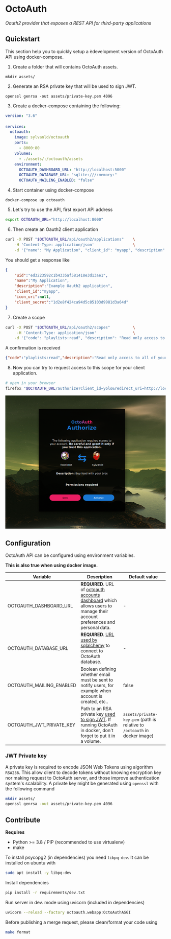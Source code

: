 # OctoAuth

*Oauth2 provider that exposes a REST API for third-party applications*

## Quickstart

This section help you to quickly setup a èdevelopment version of OctoAuth API using docker-compose.

1. Create a folder that will contains OctoAuth assets.

```
mkdir assets/
```

2. Generate an RSA private key that will be used to sign JWT.

```
openssl genrsa -out assets/private-key.pem 4096
```

3. Create a docker-compose containing the following:

```yaml
version: "3.6"

services:
  octoauth:
    image: sylvanld/octoauth
    ports:
      - 8000:80
    volumes:
      - ./assets/:/octoauth/assets
    environment:
      OCTOAUTH_DASHBOARD_URL: "http://localhost:5000"
      OCTOAUTH_DATABASE_URL: "sqlite:///:memory:"
      OCTOAUTH_MAILING_ENABLED: "false"
```

4. Start container using docker-compose

```
docker-compose up octoauth
```

5. Let's try to use the API, first export API address

```bash
export OCTOAUTH_URL="http://localhost:8000"
```

6. Then create an Oauth2 client application

```bash
curl -X POST "$OCTOAUTH_URL/api/oauth2/applications"    \
    -H 'Content-Type: application/json'                 \
    -d '{"name": "My Application", "client_id": "myapp", "description": "Example Oauth2 application"}'
```

You should get a response like

```json
{
    "uid":"ed3223592c1b4335af581418e3d13ae1",
    "name":"My Application",
    "description":"Example Oauth2 application",
    "client_id":"myapp",
    "icon_uri":null,
    "client_secret":"1d2e8f424ca94d5c85103d9981d3a64d"
}
```

7. Create a scope

```bash
curl -X POST "$OCTOAUTH_URL/api/oauth2/scopes"          \
     -H 'Content-Type: application/json'                \
    -d '{"code": "playlists:read", "description": "Read only access to all of your playlists!"}'
```

A confirmation is received

```json
{"code":"playlists:read","description":"Read only access to all of your playlists!"}
```

8. Now you can try to request access to this scope for your client application.

```bash
# open in your browser
firefox "$OCTOAUTH_URL/authorize?client_id=yolo&redirect_uri=http://localhost:6000&scope=profile:read&response_type=token&show_consent_dialog=true"
```

![authorization example](docs/images/authorization_example.png)

## Configuration

OctoAuth API can be configured using environment variables. 

**This is also true when using docker image.**

| Variable                 | Description                                                                                                                                                                  | Default value                                                              |
| ------------------------ | ---------------------------------------------------------------------------------------------------------------------------------------------------------------------------- | -------------------------------------------------------------------------- |
| OCTOAUTH_DASHBOARD_URL   | **REQUIRED**. URL of [octoauth accounts dashboard](https://github.com/sylvanld/octoauth-dashboard) which allows users to manage their account preferences and personal data. | -                                                                          |
| OCTOAUTH_DATABASE_URL    | **REQUIRED**. [URL used by sqlalchemy](https://docs.sqlalchemy.org/en/20/core/engines.html#database-urls) to connect to OctoAuth database.                                   | -                                                                          |
| OCTOAUTH_MAILING_ENABLED | Boolean defining whether email must be sent to notify users, for example when account is created, etc..                                                                      | false                                                                      |
| OCTOAUTH_JWT_PRIVATE_KEY | Path to an RSA private key [used to sign JWT](#jwt-private-key). If running OctoAuth in docker, don't forget to put it in a volume.                                          | `assets/private-key.pem` (path is relative to `/octoauth` in docker image) |

### JWT Private key

A private key is required to encode JSON Web Tokens using algorithm `RSA256`. This allow client to decode tokens without knowing encryption key nor making request to OctoAuth server, and those improve authentication system's scalability. A private key might be generated using `openssl` with the following command

```bash
mkdir assets/
openssl genrsa -out assets/private-key.pem 4096
```

## Contribute

**Requires**
- Python >= 3.8 / PIP (recommended to use virtualenv)
- make

To install psycopg2 (in dependencies) you need `libpq-dev`. It can be installed on ubuntu with

```bash
sudo apt install -y libpq-dev
```

Install dependencies

```bash
pip install -r requirements/dev.txt
```

Run server in dev. mode using uvicorn (included in dependencies)

```bash
uvicorn --reload --factory octoauth.webapp:OctoAuthASGI
```

Before publishing a merge request, please clean/format your code using

```bash
make format
```
